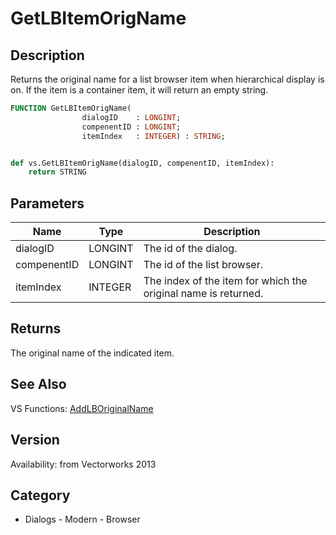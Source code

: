 # GetLBItemOrigName

## Description
Returns the original name for a list browser item when hierarchical display is on. If the item is a container item, it will return an empty string.

```pascal
FUNCTION GetLBItemOrigName(
				dialogID    : LONGINT;
				compenentID : LONGINT;
				itemIndex   : INTEGER) : STRING;
```

```python

def vs.GetLBItemOrigName(dialogID, compenentID, itemIndex):
    return STRING
```

## Parameters
|Name|Type|Description|
|---|---|---|
|dialogID|LONGINT|The id of the dialog.|
|compenentID|LONGINT|The id of the list browser.|
|itemIndex|INTEGER|The index of the item for which the original name is returned.|

## Returns
The original name of the indicated item.

## See Also
VS Functions:
[AddLBOriginalName](AddLBOriginalName.md)

## Version
Availability: from Vectorworks 2013
## Category
* Dialogs - Modern - Browser

